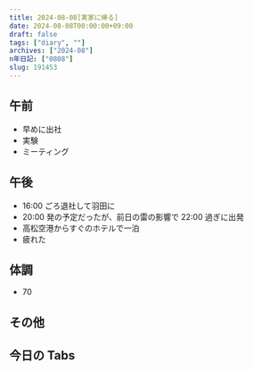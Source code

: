 ```yaml
---
title: 2024-08-08[実家に帰る]
date: 2024-08-08T00:00:00+09:00
draft: false
tags: ["diary", ""]
archives: ["2024-08"]
n年日記: ["0808"]
slug: 191453
---
```


## 午前

- 早めに出社
- 実験
- ミーティング

## 午後

- 16:00 ごろ退社して羽田に
- 20:00 発の予定だったが、前日の雷の影響で 22:00 過ぎに出発
- 高松空港からすぐのホテルで一泊
- 疲れた

## 体調

- 70

## その他

## 今日の Tabs
